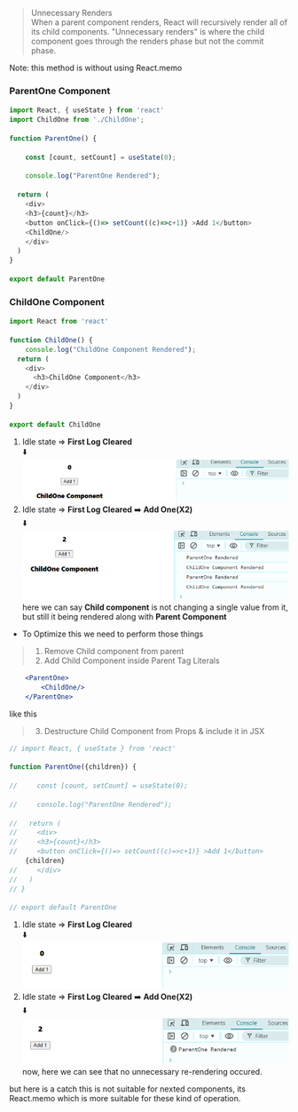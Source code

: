 > Unnecessary Renders  
When a parent component renders, React will recursively render all of its child components.
"Unnecessary renders" is where the child component goes through the renders phase but not the commit phase.  

Note: this method is without using React.memo  
### ParentOne Component
```javascript
import React, { useState } from 'react'
import ChildOne from './ChildOne';

function ParentOne() {

    const [count, setCount] = useState(0);

    console.log("ParentOne Rendered");

  return (
    <div>
    <h3>{count}</h3>
    <button onClick={()=> setCount((c)=>c+1)} >Add 1</button>
    <ChildOne/>
    </div>
  )
}

export default ParentOne
```
### ChildOne Component
```javascript
import React from 'react'

function ChildOne() {
    console.log("ChildOne Component Rendered");
  return (
    <div>
      <h3>ChildOne Component</h3>
    </div>
  )
}

export default ChildOne
```

1. Idle state => **First Log Cleared**  
⬇️  
![0501](../../Images/0501.png)  
1. Idle state => **First Log Cleared** ➡️ **Add One(X2)**   
⬇️  
![0502](../../Images/0502.png) 
here we can say **Child component** is not changing a single value from it, but still it being rendered along with **Parent Component**
- To Optimize this we need to perform those things
> 1. Remove Child component from parent
> 2. Add Child Component inside Parent Tag Literals
```jsx
    <ParentOne>
        <ChildOne/>
    </ParentOne>
```  
like this
> 3. Destructure Child Component from Props & include it in JSX
```javascript
// import React, { useState } from 'react'

function ParentOne({children}) {

//     const [count, setCount] = useState(0);

//     console.log("ParentOne Rendered");

//   return (
//     <div>
//     <h3>{count}</h3>
//     <button onClick={()=> setCount((c)=>c+1)} >Add 1</button>
    {children}
//     </div>
//   )
// }

// export default ParentOne
```

1. Idle state => **First Log Cleared**  
⬇️  
![0503](../../Images/0503.png)  
1. Idle state => **First Log Cleared** ➡️ **Add One(X2)**   
⬇️  
![0504](../../Images/0504.png) 
now, here we can see that no unnecessary re-rendering occured.

but here is a catch this is not suitable for nexted components, its React.memo which is more suitable for these kind of operation.


